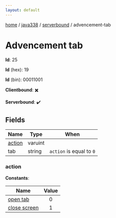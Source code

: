 ```yaml
---
layout: default
---
```


[home](/)  /  [java338](/protocol/java338)  /  [serverbound](/protocol/java338/serverbound)  /  advencement-tab

# Advencement tab

**Id**: 25

**Id** (hex): 19

**Id** (bin): 00011001

**Clientbound**: ✖️

**Serverbound**: ✔️

## Fields

Name | Type | When
---|---|:---:
[action](#action) | varuint | 
tab | string | <code>action</code> is equal to <code>0</code>

### action

**Constants**:

Name | Value
---|:---:
[open tab](action_open-tab) | 0
[close screen](action_close-screen) | 1
